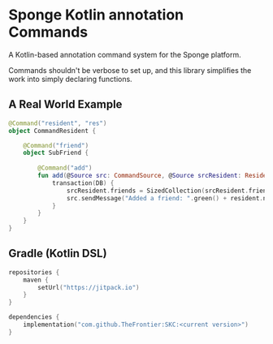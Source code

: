 # Sponge Kotlin annotation Commands

A Kotlin-based annotation command system for the Sponge platform.

Commands shouldn't be verbose to set up, and this library simplifies the work into simply declaring functions.

## A Real World Example

```kotlin
@Command("resident", "res")
object CommandResident {

    @Command("friend")
    object SubFriend {
    
        @Command("add")
        fun add(@Source src: CommandSource, @Source srcResident: Resident, resident: Resident) {
            transaction(DB) {
                srcResident.friends = SizedCollection(srcResident.friends + resident)
                src.sendMessage("Added a friend: ".green() + resident.name.white())
            }
        }
    }
}
```

## Gradle (Kotlin DSL)

```kotlin
repositories {
    maven {
        setUrl("https://jitpack.io")
    }
}

dependencies {
    implementation("com.github.TheFrontier:SKC:<current version>")
}
```